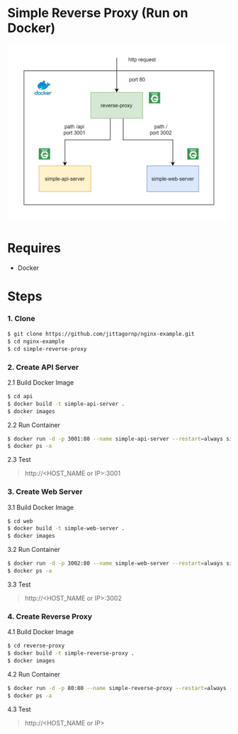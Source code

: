 # Simple Reverse Proxy (Run on Docker)

<img src="./nginx-reverse-proxy.png" width="600"/>

# Requires

- Docker 

# Steps

### 1. Clone

```sh
$ git clone https://github.com/jittagornp/nginx-example.git
$ cd nginx-example
$ cd simple-reverse-proxy 
```

### 2. Create API Server

2.1 Build Docker Image

```sh
$ cd api
$ docker build -t simple-api-server .  
$ docker images 
```

2.2 Run Container 

```sh
$ docker run -d -p 3001:80 --name simple-api-server --restart=always simple-api-server 
$ docker ps -a 
```

2.3 Test

> http://<HOST_NAME or IP>:3001

### 3. Create Web Server

3.1 Build Docker Image

```sh
$ cd web
$ docker build -t simple-web-server .  
$ docker images 
```

3.2 Run Container 

```sh
$ docker run -d -p 3002:80 --name simple-web-server --restart=always simple-web-server 
$ docker ps -a 
```

3.3 Test

> http://<HOST_NAME or IP>:3002


### 4. Create Reverse Proxy 

4.1 Build Docker Image

```sh
$ cd reverse-proxy 
$ docker build -t simple-reverse-proxy .  
$ docker images 
```

4.2 Run Container 

```sh
$ docker run -d -p 80:80 --name simple-reverse-proxy --restart=always --link=simple-api-server --link=simple-web-server simple-reverse-proxy 
$ docker ps -a 
```

4.3 Test

> http://<HOST_NAME or IP>
